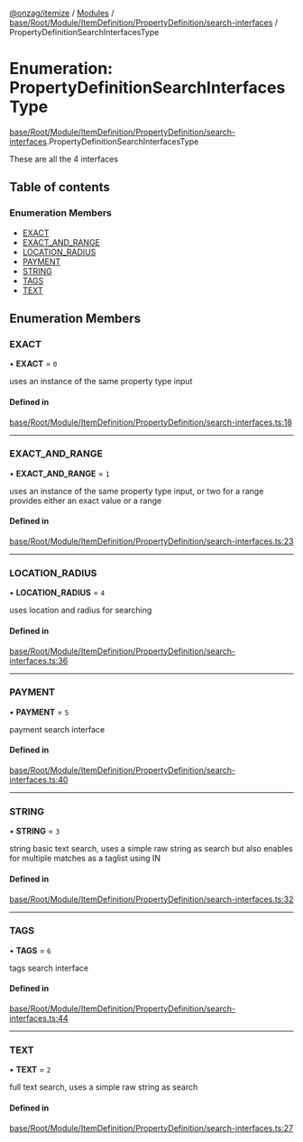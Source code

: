 [@onzag/itemize](../README.md) / [Modules](../modules.md) / [base/Root/Module/ItemDefinition/PropertyDefinition/search-interfaces](../modules/base_Root_Module_ItemDefinition_PropertyDefinition_search_interfaces.md) / PropertyDefinitionSearchInterfacesType

# Enumeration: PropertyDefinitionSearchInterfacesType

[base/Root/Module/ItemDefinition/PropertyDefinition/search-interfaces](../modules/base_Root_Module_ItemDefinition_PropertyDefinition_search_interfaces.md).PropertyDefinitionSearchInterfacesType

These are all the 4 interfaces

## Table of contents

### Enumeration Members

- [EXACT](base_Root_Module_ItemDefinition_PropertyDefinition_search_interfaces.PropertyDefinitionSearchInterfacesType.md#exact)
- [EXACT\_AND\_RANGE](base_Root_Module_ItemDefinition_PropertyDefinition_search_interfaces.PropertyDefinitionSearchInterfacesType.md#exact_and_range)
- [LOCATION\_RADIUS](base_Root_Module_ItemDefinition_PropertyDefinition_search_interfaces.PropertyDefinitionSearchInterfacesType.md#location_radius)
- [PAYMENT](base_Root_Module_ItemDefinition_PropertyDefinition_search_interfaces.PropertyDefinitionSearchInterfacesType.md#payment)
- [STRING](base_Root_Module_ItemDefinition_PropertyDefinition_search_interfaces.PropertyDefinitionSearchInterfacesType.md#string)
- [TAGS](base_Root_Module_ItemDefinition_PropertyDefinition_search_interfaces.PropertyDefinitionSearchInterfacesType.md#tags)
- [TEXT](base_Root_Module_ItemDefinition_PropertyDefinition_search_interfaces.PropertyDefinitionSearchInterfacesType.md#text)

## Enumeration Members

### EXACT

• **EXACT** = ``0``

uses an instance of the same property type input

#### Defined in

[base/Root/Module/ItemDefinition/PropertyDefinition/search-interfaces.ts:18](https://github.com/onzag/itemize/blob/59702dd5/base/Root/Module/ItemDefinition/PropertyDefinition/search-interfaces.ts#L18)

___

### EXACT\_AND\_RANGE

• **EXACT\_AND\_RANGE** = ``1``

uses an instance of the same property type input, or two for a range
provides either an exact value or a range

#### Defined in

[base/Root/Module/ItemDefinition/PropertyDefinition/search-interfaces.ts:23](https://github.com/onzag/itemize/blob/59702dd5/base/Root/Module/ItemDefinition/PropertyDefinition/search-interfaces.ts#L23)

___

### LOCATION\_RADIUS

• **LOCATION\_RADIUS** = ``4``

uses location and radius for searching

#### Defined in

[base/Root/Module/ItemDefinition/PropertyDefinition/search-interfaces.ts:36](https://github.com/onzag/itemize/blob/59702dd5/base/Root/Module/ItemDefinition/PropertyDefinition/search-interfaces.ts#L36)

___

### PAYMENT

• **PAYMENT** = ``5``

payment search interface

#### Defined in

[base/Root/Module/ItemDefinition/PropertyDefinition/search-interfaces.ts:40](https://github.com/onzag/itemize/blob/59702dd5/base/Root/Module/ItemDefinition/PropertyDefinition/search-interfaces.ts#L40)

___

### STRING

• **STRING** = ``3``

string basic text search, uses a simple raw string as search but also enables
for multiple matches as a taglist using IN

#### Defined in

[base/Root/Module/ItemDefinition/PropertyDefinition/search-interfaces.ts:32](https://github.com/onzag/itemize/blob/59702dd5/base/Root/Module/ItemDefinition/PropertyDefinition/search-interfaces.ts#L32)

___

### TAGS

• **TAGS** = ``6``

tags search interface

#### Defined in

[base/Root/Module/ItemDefinition/PropertyDefinition/search-interfaces.ts:44](https://github.com/onzag/itemize/blob/59702dd5/base/Root/Module/ItemDefinition/PropertyDefinition/search-interfaces.ts#L44)

___

### TEXT

• **TEXT** = ``2``

full text search, uses a simple raw string as search

#### Defined in

[base/Root/Module/ItemDefinition/PropertyDefinition/search-interfaces.ts:27](https://github.com/onzag/itemize/blob/59702dd5/base/Root/Module/ItemDefinition/PropertyDefinition/search-interfaces.ts#L27)
